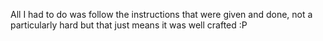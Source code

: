 All I had to do was follow the instructions that were given and done, not a particularly hard but that just means it was well crafted :P
